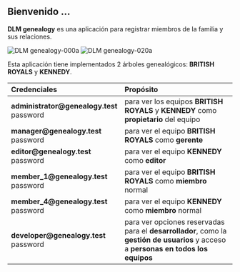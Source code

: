 ## Bienvenido ...

**DLM genealogy** es una aplicación para registrar miembros de la familia y sus relaciones.

<img src="img/help/genealogy-000a.webp" class="rounded" alt="DLM genealogy-000a">
<img src="img/help/genealogy-020a.webp" class="rounded" alt="DLM genealogy-020a">

Esta aplicación tiene implementados 2 árboles genealógicos: **BRITISH ROYALS** y **KENNEDY**.

<table>
    <thead>
        <tr>
            <th style="text-align:left">Credenciales</th>
            <th style="text-align:left">Propósito</th>
        </tr>
    </thead>
    <tbody>
        <tr>
            <td><b>administrator@genealogy.test</b><br/>password</td>
            <td>para ver los equipos <b>BRITISH ROYALS</b> y <b>KENNEDY</b> como <b>propietario</b> del equipo</td>
        </tr>
        <tr>
            <td><b>manager@genealogy.test</b><br/>password</td>
            <td>para ver el equipo <b>BRITISH ROYALS</b> como <b>gerente</b></td>
        </tr>
        <tr>
            <td><b>editor@genealogy.test</b><br/>password</td>
            <td>para ver el equipo <b>KENNEDY</b> como <b>editor</b></td>
        </tr>
        <tr>
            <td><b>member_1@genealogy.test</b><br/>password</td>
            <td>para ver el equipo <b>BRITISH ROYALS</b> como <b>miembro</b> normal</td>
        </tr>
        <tr>
            <td><b>member_4@genealogy.test</b><br/>password</td>
            <td>para ver el equipo <b>KENNEDY</b> como <b>miembro</b> normal</td>
        </tr>
        <tr>
            <td><b>developer@genealogy.test</b><br/>password</td>
            <td>para ver opciones reservadas para el <b>desarrollador</b>, como la <b>gestión de usuarios</b> y acceso a <b>personas en todos los equipos</b></td>
        </tr>
    </tbody>
</table>

